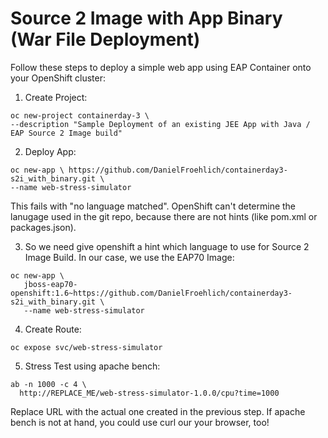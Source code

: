 # Source 2 Image with App Binary (War File Deployment)

Follow these steps to deploy a simple web app using EAP Container onto your OpenShift cluster:

1. Create Project:
```
oc new-project containerday-3 \
--description "Sample Deployment of an existing JEE App with Java / EAP Source 2 Image build"
```
2. Deploy App:
```
oc new-app \ https://github.com/DanielFroehlich/containerday3-s2i_with_binary.git \
--name web-stress-simulator
```
This fails with "no language matched". OpenShift can't determine the lanugage used in the git repo, because there are not hints (like pom.xml or packages.json).

3. So we need give openshift a hint which language to use for Source 2 Image Build. In our case, we use the EAP70 Image:
```
oc new-app \
   jboss-eap70-openshift:1.6~https://github.com/DanielFroehlich/containerday3-s2i_with_binary.git \
   --name web-stress-simulator
```
4. Create Route:
```
oc expose svc/web-stress-simulator
```
5. Stress Test using apache bench:
```
ab -n 1000 -c 4 \
  http://REPLACE_ME/web-stress-simulator-1.0.0/cpu?time=1000
```
Replace URL with the actual one created in the previous step.
If apache bench is not at hand, you could use curl our your browser, too!
